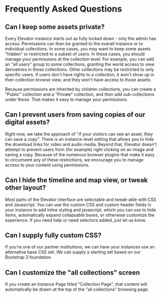 # Frequently Asked Questions

## Can I keep some assets private?

Every Elevator instance starts out as fully locked down - only the admin has access. Permissions can then be granted to the overall instance or to individual collections. In some cases, you may want to keep some assets "hidden" or restricted to a subset of users. In these cases, you should manage your permissions at the collection level. For example, you can add an "all users" group to some collections, granting the world access to view derivatives in those collections. Other collections may be restricted to only specific users. If users don't have rights to a collection, it won't show up in their collection browse view, and they won't have access to those assets.

Because permissions are inherited by children collections, you can create a "Public" collection and a "Private" collection, and then add sub-collections under those. That makes it easy to manage your permissions.

## Can I prevent users from saving copies of our digital assets?

Right now, we take the approach of "if your visitors can see an asset, they can save a copy". There is an instance-level setting that allows you to hide the download links for video and audio media. Beyond that, Elevator doesn't attempt to prevent users from (for example) right clicking on an image and saving a copy. Because of the numerous browser plugins that make it easy to circumvent any of these restrictions, we encourage you to manage access to your content using permissions. 

## Can I hide the timeline and map view, or tweak other layout?

Most parts of the Elevator interface are selectable and tweak-able with CSS and Javascript. You can use the custom CSS and custom header fields in your instance to add inline styling and javascript, which you can use to hide items, automatically expand collapsable boxes, or otherwise customize the experience. If you need help or need selectors added, just let us know. 

## Can I supply fully custom CSS?

If you're one of our partner institutions, we can have your instances use an alternative base CSS set. We can supply a starting set based on our Bootstrap 3 foundation. 

## Can I customize the "all collections" screen

If you create an Instance Page titled "Collection Page", that content will automatically be drawn at the top of the "all collections" browsing page. 